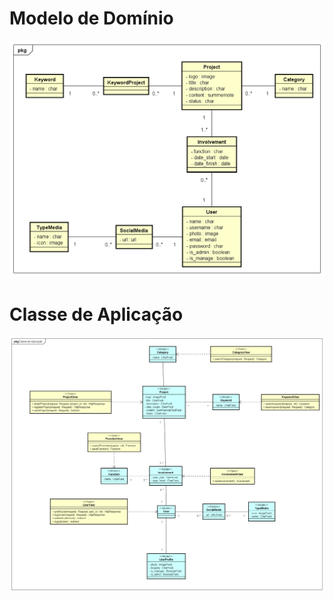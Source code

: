 # Modelo de Domínio

![Diagrama de Classes de Domínio](img/classesDominio.png)

# Classe de Aplicação

![Diagrama de Classes de Domínio](img/classesAplica.png)

